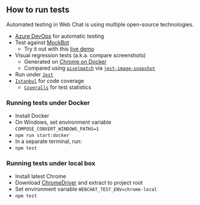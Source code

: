 ## How to run tests

Automated testing in Web Chat is using multiple open-source technologies.

-  [Azure DevOps](https://azure.microsoft.com/en-us/services/devops/) for automatic testing
-  Test against [MockBot](https://github.com/compulim/BotFramework-MockBot)
   -  Try it out with this [live demo](https://microsoft.github.io/BotFramework-WebChat/01.a.getting-started-full-bundle)
-  Visual regression tests (a.k.a. compare screenshots)
   -  Generated on [Chrome on Docker](https://github.com/SeleniumHQ/docker-selenium)
   -  Compared using [`pixelmatch`](https://npmjs.com/package/pixelmatch) via [`jest-image-snapshot`](https://npmjs.com/package/jest-image-snapshot)
-  Run under [`Jest`](https://jestjs.io/)
-  [`Istanbul`](https://npmjs.com/package/istanbul) for code coverage
   -  [`Coveralls`](https://coveralls.io/) for test statistics

### Running tests under Docker

-  Install Docker
-  On Windows, set environment variable `COMPOSE_CONVERT_WINDOWS_PATHS=1`
-  `npm run start:docker`
-  In a separate terminal, run:
-  `npm test`

### Running tests under local box

-  Install latest Chrome
-  Download [ChromeDriver](https://sites.google.com/a/chromium.org/chromedriver/downloads) and extract to project root
-  Set environment variable `WEBCHAT_TEST_ENV=chrome-local`
-  `npm test`

